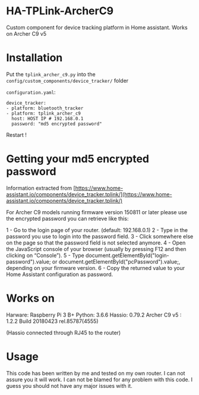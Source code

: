 # HA-TPLink-ArcherC9
Custom component for device tracking platform in Home assistant. Works on Archer C9 v5

# Installation
Put the `tplink_archer_c9.py` into the `config/custom_components/device_tracker/` folder

`configuration.yaml`:

    device_tracker:
    - platform: bluetooth_tracker
    - platform: tplink_archer_c9
      host: HOST IP # 192.168.0.1
      password: "md5 encrypted password" 
 
Restart !

# Getting your md5 encrypted password

Information extracted from [https://www.home-assistant.io/components/device_tracker.tplink/](https://www.home-assistant.io/components/device_tracker.tplink/)

For Archer C9 models running firmware version 150811 or later please use the encrypted password you can retrieve like this:

1 - Go to the login page of your router. (default: 192.168.0.1)
2 - Type in the password you use to login into the password field.
3 - Click somewhere else on the page so that the password field is not selected anymore.
4 - Open the JavaScript console of your browser (usually by pressing F12 and then clicking on “Console”).
5 - Type document.getElementById("login-password").value; or document.getElementById("pcPassword").value;, depending on your firmware version.
6 - Copy the returned value to your Home Assistant configuration as password.

#  Works on
Harware: Raspberry Pi 3 B+
Python: 3.6.6
Hassio: 0.79.2
Archer C9 v5 : 1.2.2 Build 20180423 rel.85787(4555)

(Hassio connected through RJ45 to the router)

# Usage
This code has been written by me and tested on my own router. 
I can not assure you it will work. I can not be blamed for any problem with this code.
I guess you should not have any major issues with it.